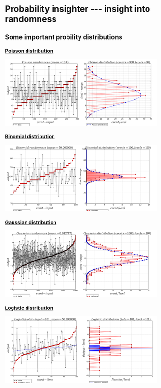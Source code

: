 # Probability insighter --- insight into randomness
## Some important probility distributions
### [Poisson distribution](https://github.com/alvason/probability-insighter/blob/master/code/poisson_random_distribution.ipynb)
![alt tag](https://github.com/alvason/probability-insighter/blob/master/figure/poisson-distribution.png)

### [Binomial distribution](https://github.com/alvason/probability-insighter/blob/master/code/binomial_random_distribution.ipynb)
![alt tag](https://github.com/alvason/probability-insighter/blob/master/figure/binomial-distribution.png)

### [Gaussian distribution](https://github.com/alvason/probability-insighter/blob/master/code/gaussian_random_distribution.ipynb)
![alt tag](https://github.com/alvason/probability-insighter/blob/master/figure/gaussian-distribution.png)

### [Logistic distribution](https://github.com/alvason/probability-insighter/blob/master/code/logistic_random_distribution.ipynb)
![alt tag](https://github.com/alvason/probability-insighter/blob/master/figure/logistic-distribution.png)
